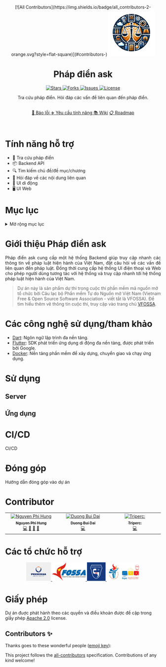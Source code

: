 <p align="center">
<!-- ALL-CONTRIBUTORS-BADGE:START - Do not remove or modify this section -->
[![All Contributors](https://img.shields.io/badge/all_contributors-2-orange.svg?style=flat-square)](#contributors-)
<!-- ALL-CONTRIBUTORS-BADGE:END -->
	<img loading="lazy" src="./assets/images/logo.png" height="150">
</p>

<h1 align="center"> Pháp điển ask </h1>

<p align="center">
    <a href="https://github.com/definev/phapdien" target="blank">
		<img loading="lazy" src="https://img.shields.io/github/stars/definev/phapdien?style=social" alt="Stars"/>
	</a>
    <a href="https://github.com/definev/phapdien" target="blank">
		<img loading="lazy" src="https://img.shields.io/github/forks/definev/phapdien?style=social" alt="Forks"/>
	</a>
	<a href="https://github.com/definev/phapdien/issues" target="blank">
		<img loading="lazy" src="https://img.shields.io/github/issues/definev/phapdien?style=flat-square&label=Issue" alt="Issues"/>
	</a>
	<a href="https://github.com/definev/phapdien/blob/main/LICENSE" target="blank">
		<img loading="lazy" src="https://img.shields.io/github/license/definev/phapdien?style=flat-square&label=License" alt="License"/>
    </a>
</p>

<p align="center">
	Tra cứu pháp điển. Hỏi đáp các vấn đề liên quan đến pháp điển.
<p>

<p align="center">
	<br/>
	<a href="">🐞 Báo lỗi </a>
	<a href="">✈️ Yêu cầu tính năng </a>
	<a href="">📚 Wiki</a>
	<a href="">📋 Roadmap </a>
</p>

<br/>

<h1> Tính năng hỗ trợ </h1>

- 📖 Tra cứu pháp điển
- 📦 Backend API
- 🔍 Tìm kiếm chủ đề/đề mục/chương
- 🤖 Hỏi đáp về các nội dung liên quan
- 📱 UI di động
- 🖥️ UI Web

<h1>Mục lục</h1>

<details>
<summary>Mở rộng mục lục</summary>

- [Giới thiệu Pháp điển ask](#giới-thiệu-pháp-điển-ask)
- [Các công nghệ sử dụng/tham khảo](#các-công-nghệ-sử-dụngtham-khảo)
- [Sử dụng](#sử-dụng)
	- [Server](#server)
	- [Ứng dụng](#ứng-dụng)
- [CI/CD](#cicd)
- [Đóng góp](#đóng-góp)
- [Contributor](#contributor)
- [Các tổ chức hỗ trợ](#các-tổ-chức-hỗ-trợ)
- [Giấy phép](#giấy-phép)

</details>

# Giới thiệu Pháp điển ask

<p align="justify">
Pháp điển ask cung cấp một hệ thống Backend giúp truy cập nhanh các thông tin về pháp luật hiện hành của Việt Nam, đặt câu hỏi về các vấn đề liên quan đến pháp luật. Đồng thời cung cấp hệ thống UI điện thoại và Web cho phép người dùng tương tác với hệ thống và truy cập nhanh tới hệ thống pháp luật hiện hành của Việt Nam.

> Dự án này là sản phẩm dự thi trong cuộc thi phần mềm mã nguồn mở tổ chức bởi Câu lạc bộ Phần mềm Tự do Nguồn mở Việt Nam (Vietnam Free & Open Source Software Association - viết tắt là VFOSSA). Để tìm hiểu thêm vê thông tin cuộc thi, truy cập vào trang chủ [VFOSSA](https://vfossa.vn/tin-tuc/de-thi-phan-mem-nguon-mo-olp-2023-688.html).

</p>

# Các công nghệ sử dụng/tham khảo

* [Dart](https://dart.dev/): Ngôn ngữ lập trình đa nền tảng.
* [Flutter](https://flutter.dev/): SDK phát triển ứng dụng di động đa nền tảng, được phát triển bởi Google.
* [Docker](https://www.docker.com/): Nền tảng phần mềm để xây dựng, chuyển giao và chạy ứng dụng.

# Sử dụng

## Server

## Ứng dụng

# CI/CD

CI/CD

# Đóng góp

Hướng dẫn đóng góp vào dự án

# Contributor

<!-- ALL-CONTRIBUTORS-LIST:START - Do not remove or modify this section -->
<!-- prettier-ignore-start -->
<!-- markdownlint-disable -->
<table>
  <tbody>
    <tr>
      <td align="center" valign="top" width="14.28%"><a href="https://github.com/fhihung"><img src="https://avatars.githubusercontent.com/u/103515218?v=4?s=100" width="100px;" alt="Nguyen Phi Hung"/><br /><sub><b>Nguyen Phi Hung</b></sub></a><br /><a href="https://github.com/definev/phapdien/commits?author=fhihung" title="Code">💻</a> <a href="https://github.com/definev/phapdien/commits?author=fhihung" title="Documentation">📖</a> <a href="#design-fhihung" title="Design">🎨</a> <a href="#promotion-fhihung" title="Promotion">📣</a></td>
      <td align="center" valign="top" width="14.28%"><a href="https://github.com/definev"><img src="https://avatars.githubusercontent.com/u/62325868?v=4?s=100" width="100px;" alt="Duong Bui Dai"/><br /><sub><b>Duong Bui Dai</b></sub></a><br /><a href="https://github.com/definev/phapdien/commits?author=definev" title="Code">💻</a></td>
      <td align="center" valign="top" width="14.28%"><a href="https://github.com/tripercy"><img src="https://avatars.githubusercontent.com/u/64069046?v=4?s=100" width="100px;" alt="Triperc:"/><br /><sub><b>Triperc:</b></sub></a><br /><a href="https://github.com/definev/phapdien/commits?author=tripercy" title="Code">💻</a></td>
    </tr>
  </tbody>
</table>

<!-- markdownlint-restore -->
<!-- prettier-ignore-end -->

<!-- ALL-CONTRIBUTORS-LIST:END -->

# Các tổ chức hỗ trợ

<p align="center">
	<a href="https://hutech.edu.vn/" target="_blank">
		<img loading="lazy" src="./assets/images/phenikaa.jpg" height="60px" alt="Phenikaa">
	</a>
	<a href="https://vfossa.vn/" target="_blank">
		<img loading="lazy" src="./assets/images/vfossa.png" height="60px" alt="Vfossa">
	</a>
	<a href="http://husc.hueuni.edu.vn/" target="_blank">
		<img loading="lazy" src="./assets/images/husc.png" height="60px" alt="Husc">
	</a>
	<a href="https://olp.husc.edu.vn/" target="_blank">
		<img loading="lazy" src="./assets/images/olp_icpc.jpg" height="60px" alt="ICPC">
	</a>
</p>

# Giấy phép

Dự án đuợc phát hành theo các quyền và điều khoản được đề cập trong giấy phép [Apache 2.0](LICENSE) license.
## Contributors ✨

Thanks goes to these wonderful people ([emoji key](https://allcontributors.org/docs/en/emoji-key)):

<!-- ALL-CONTRIBUTORS-LIST:START - Do not remove or modify this section -->
<!-- prettier-ignore-start -->
<!-- markdownlint-disable -->
<!-- markdownlint-restore -->
<!-- prettier-ignore-end -->
<!-- ALL-CONTRIBUTORS-LIST:END -->

This project follows the [all-contributors](https://github.com/all-contributors/all-contributors) specification. Contributions of any kind welcome!